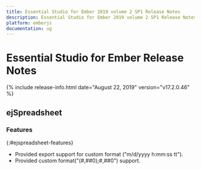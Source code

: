 ```yaml
---
title: Essential Studio for Ember 2019 volume 2 SP1 Release Notes  
description: Essential Studio for Ember 2019 volume 2 SP1 Release Notes  
platform: emberjs
documentation: ug
---
```


# Essential Studio for Ember  Release Notes  

{% include release-info.html date="August 22, 2019"  version="v17.2.0.46" %} 

## ejSpreadsheet

### Features
{:#ejspreadsheet-features}

* Provided export support for custom format ("m/d/yyyy h:mm:ss tt").
* Provided custom format("(#,##0);#,##0") support.

